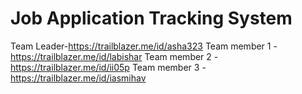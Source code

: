 # Job Application Tracking System
Team Leader-https://trailblazer.me/id/asha323
Team member 1 -https://trailblazer.me/id/labishar
Team member 2 -https://trailblazer.me/id/ii05p
Team member 3 -https://trailblazer.me/id/iasmihav
